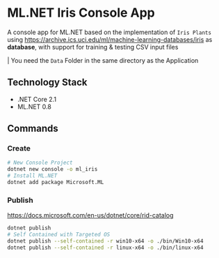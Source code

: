 # ML.NET Iris Console App

A console app for ML.NET based on the implementation of `Iris Plants` using https://archive.ics.uci.edu/ml/machine-learning-databases/iris as **database**, with support for training & testing CSV input files

| You need the `Data` Folder in the same directory as the Application

## Technology Stack

- .NET Core 2.1
- ML.NET 0.8

## Commands

### Create

```sh
# New Console Project
dotnet new console -o ml_iris
# Install ML.NET
dotnet add package Microsoft.ML
```

### Publish

https://docs.microsoft.com/en-us/dotnet/core/rid-catalog

```sh
dotnet publish
# Self Contained with Targeted OS
dotnet publish --self-contained -r win10-x64 -o ./bin/Win10-x64
dotnet publish --self-contained -r linux-x64 -o ./bin/linux-x64
```
